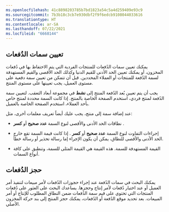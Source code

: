 ```yaml
---
ms.openlocfilehash: 41c8898203785b7bd1823a54c5a4d259409e93c9
ms.sourcegitcommit: 7b3b18c3cb7e930dbf2f9f6edcb9108044033616
ms.translationtype: HT
ms.contentlocale: ar-SA
ms.lasthandoff: 07/22/2021
ms.locfileid: "6668144"
---
```

## <a name="assign-batch-attributes"></a>تعيين سمات الدُفعات

يمكنك تعيين سمات الدُفعات للمنتجات الفردية التي يتم الاحتفاظ بها في دُفعات المخزون، أو يمكنك تعيين الحد الأدنى للقيم الدنيا وكذلك الحد الأقصى والقيم المستهدفة لسمة الدُفعة للمنتجات أو العملاء المحددين. قبل أن تتمكن من تعيين سمة دفعية على مستوى العميل، يجب تعيينها على مستوى المنتج.

يجب أن يتم تعيين بُعد الدُفعة المنتج إلى **نشط** في مجموعة أبعاد التعقب. لتعيين سمة الدُفعة لمنتج فردي، استخدم الصفحة الخاصة بالمنتج. إذا كانت السمة محددة لمنتج خاص بأحد العملاء، استخدم الصفحة الخاصة بالعميل.

عند إضافة سمة إلى منتج، يجب عليك أيضاً تعريف معلمات أخرى، مثل:

-   نطاقات الحد الأدنى والأقصى لنوع السمة **عدد صحيح** أو **كسر** .

-   إجراءات التفاوت لنوع السمة **عدد صحيح** أو **كسر** . إذا كانت قيمة السمة تقع خارج الحد الأدنى والأقصى للنطاق، يمكن أن يكون الإجراء إما رسالة تحذير أو رسالة خطأ.

-   القيمة المستهدفة للسمة. هذه القيمة هي القيمة المثلى للسمة، وتنطبق على كافة أنواع السمات.

## <a name="reserve-batches"></a>حجز الدُفعات

يمكنك البحث في سمات الدُفعة عند إجراء حجوزات الدُفعات لأمر مبيعات لتنفيذ أمر العميل أو عند اختيار دُفعات لأمر إنتاج وحجزها. يساعدك البحث على العثور على دُفعات المنتجات التي تحتوي على قيم سمة الدُفعات ضمن النطاق المطلوب للإنتاج أو أمر المبيعات. بعد تحديد موقع الدُفعة أو الدُفعات، يمكنك حجز المنتج إلى بند حركة المخزون الأصلي.
